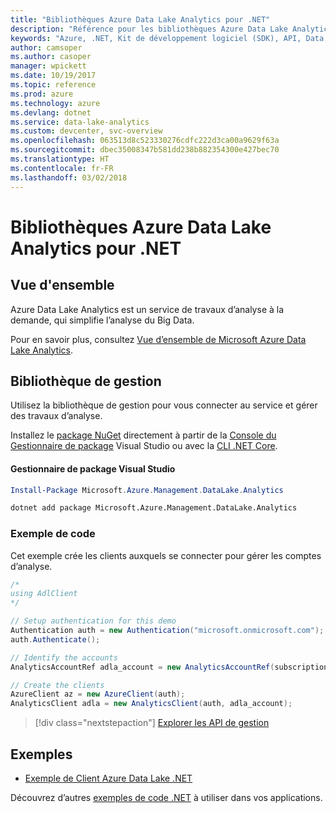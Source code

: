 ```yaml
---
title: "Bibliothèques Azure Data Lake Analytics pour .NET"
description: "Référence pour les bibliothèques Azure Data Lake Analytics pour .NET"
keywords: "Azure, .NET, Kit de développement logiciel (SDK), API, Data Lake Analytics"
author: camsoper
ms.author: casoper
manager: wpickett
ms.date: 10/19/2017
ms.topic: reference
ms.prod: azure
ms.technology: azure
ms.devlang: dotnet
ms.service: data-lake-analytics
ms.custom: devcenter, svc-overview
ms.openlocfilehash: 063513d8c523330276cdfc222d3ca00a9629f63a
ms.sourcegitcommit: dbec35008347b581dd238b882354300e427bec70
ms.translationtype: HT
ms.contentlocale: fr-FR
ms.lasthandoff: 03/02/2018
---
```

# <a name="azure-data-lake-analytics-libraries-for-net"></a>Bibliothèques Azure Data Lake Analytics pour .NET

## <a name="overview"></a>Vue d'ensemble

Azure Data Lake Analytics est un service de travaux d’analyse à la demande, qui simplifie l’analyse du Big Data.

Pour en savoir plus, consultez [Vue d’ensemble de Microsoft Azure Data Lake Analytics](/azure/data-lake-analytics/data-lake-analytics-overview).

## <a name="management-library"></a>Bibliothèque de gestion

Utilisez la bibliothèque de gestion pour vous connecter au service et gérer des travaux d’analyse.

Installez le [package NuGet](https://www.nuget.org/packages/Microsoft.Azure.Management.DataLake.Analytics) directement à partir de la [Console du Gestionnaire de package][PackageManager] Visual Studio ou avec la [CLI .NET Core][DotNetCLI].

#### <a name="visual-studio-package-manager"></a>Gestionnaire de package Visual Studio

```powershell
Install-Package Microsoft.Azure.Management.DataLake.Analytics
```

```bash
dotnet add package Microsoft.Azure.Management.DataLake.Analytics
```

### <a name="code-example"></a>Exemple de code

Cet exemple crée les clients auxquels se connecter pour gérer les comptes d’analyse.

```csharp
/*
using AdlClient 
*/

// Setup authentication for this demo
Authentication auth = new Authentication("microsoft.onmicrosoft.com"); // change this to YOUR tenant
auth.Authenticate();

// Identify the accounts
AnalyticsAccountRef adla_account = new AnalyticsAccountRef(subscriptionId, resourceGroup, userName);

// Create the clients
AzureClient az = new AzureClient(auth);
AnalyticsClient adla = new AnalyticsClient(auth, adla_account);
```

> [!div class="nextstepaction"]
> [Explorer les API de gestion](/dotnet/api/overview/azure/datalakeanalytics/management)

## <a name="samples"></a>Exemples
* [Exemple de Client Azure Data Lake .NET](https://azure.microsoft.com/resources/samples/data-lake-dotnet-client/)

Découvrez d’autres [exemples de code .NET](https://azure.microsoft.com/resources/samples/?platform=dotnet) à utiliser dans vos applications.

[PackageManager]: https://docs.microsoft.com/nuget/tools/package-manager-console
[DotNetCLI]: https://docs.microsoft.com/dotnet/core/tools/dotnet-add-package
